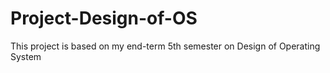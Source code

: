 # Project-Design-of-OS
This project is based on my end-term 5th semester on Design of Operating System
